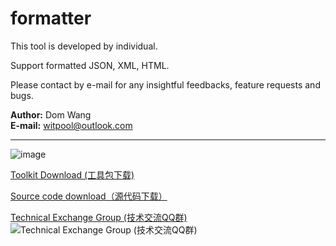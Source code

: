 # formatter

This tool is developed by individual.  

Support formatted JSON, XML, HTML.  

Please contact by e-mail for any insightful feedbacks, feature requests and bugs.  

**Author:** Dom Wang <br/>
**E-mail:** witpool@outlook.com

---------------------------------------------------------------------------------------------------------------------

![image](https://github.com/wisdomtool/formatter/blob/master/Image_1.png)

[Toolkit Download     (工具包下载)](https://github.com/wisdomtool/formatter/blob/master/formatter-1.0.jar) 

[Source code download（源代码下载）](https://github.com/wisdomtool/formatter/blob/master/Formatter-V1.0.zip)

[Technical Exchange Group (技术交流QQ群)](https://github.com/wisdomtool/rest-client/blob/master/images/qq-group.png)
![Technical Exchange Group (技术交流QQ群)](https://github.com/wisdomtool/rest-client/blob/master/images/qq-group.png)
